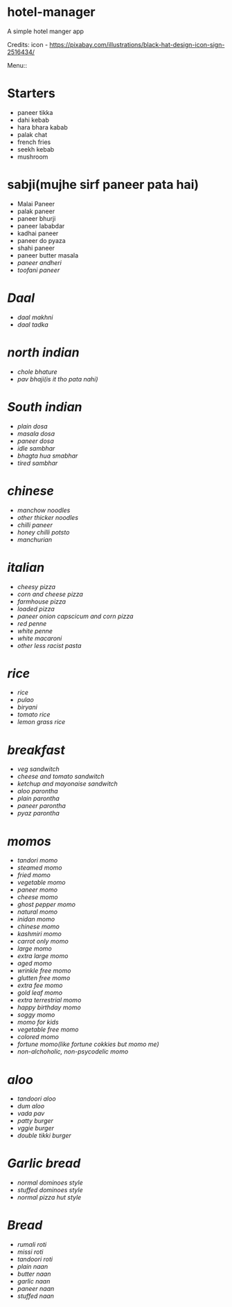 # hotel-manager
A simple hotel manger app

Credits:
icon - https://pixabay.com/illustrations/black-hat-design-icon-sign-2516434/


Menu::
# Starters
- paneer tikka
- dahi kebab
- hara bhara kabab
- palak chat
- french fries
- seekh kebab
- mushroom

# sabji(mujhe sirf paneer pata hai)
- Malai Paneer
- palak paneer
- paneer bhurji
- paneer lababdar
- kadhai paneer
- paneer do pyaza
- shahi paneer
- paneer butter masala
- <em>paneer andheri
- toofani paneer<em>

# Daal
- daal makhni
- daal tadka

# north indian
- chole bhature
- pav bhaji(is it tho pata nahi)

# South indian
- plain dosa
- masala dosa
- paneer dosa
- idle sambhar
- bhagta hua smabhar
- tired sambhar

# chinese
- manchow noodles
- other thicker noodles
- chilli paneer
- honey chilli potsto
- manchurian

# italian
- cheesy pizza
- corn and cheese pizza
- farmhouse pizza
- loaded pizza
- paneer onion capscicum and corn pizza
- red penne
- white penne
- white macaroni
- other less racist pasta

# rice
- rice
- pulao
- biryani
- tomato rice
- lemon grass rice

# breakfast
- veg sandwitch
- cheese and tomato sandwitch
- ketchup and mayonaise sandwitch
- aloo parontha
- plain parontha
- paneer parontha
- pyaz parontha

# momos
- tandori momo
- steamed momo
- fried momo
- vegetable momo
- paneer momo
- cheese momo
- ghost pepper momo
- natural momo
- inidan momo
- chinese momo
- kashmiri momo
- carrot only momo
- large momo
- extra large momo
- aged momo
- wrinkle free momo
- glutten free momo
- extra fee momo
- gold leaf momo
- extra terrestrial momo
- happy birthday momo
- soggy momo
- momo for kids
- vegetable free momo
- colored momo
- fortune momo(like fortune cokkies but momo me)
- non-alchoholic, non-psycodelic momo

# aloo
- tandoori aloo
- dum aloo
- vada pav
- patty burger
- vggie burger
- double tikki burger

# Garlic bread
- normal dominoes style
- stuffed dominoes style
- normal pizza hut style

 # Bread
 - rumali roti
 - missi roti
 - tandoori roti
 - plain naan
 - butter naan
 - garlic naan
 - paneer naan
 - stuffed naan
